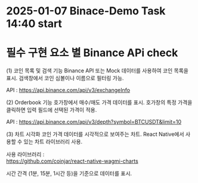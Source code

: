 # 2025-01-07 Binace-Demo Task 14:40 start

# 필수 구현 요소 별 Binance APi check

(1) 코인 목록 및 검색 기능
Binance API 또는 Mock 데이터를 사용하여 코인 목록을 표시.
검색창에서 코인 심볼이나 이름으로 필터링 가능.

API : https://api.binance.com/api/v3/exchangeInfo

(2) Orderbook 기능
호가창에서 매수/매도 가격 데이터를 표시.
호가창의 특정 가격을 클릭하면 입력 필드에 선택된 가격이 적용.

API : https://api.binance.com/api/v3/depth?symbol=BTCUSDT&limit=10

(3) 차트 시각화
코인 가격 데이터를 시각적으로 보여주는 차트.
React Native에서 사용할 수 있는 차트 라이브러리 사용.

사용 라이브러리 :  
https://github.com/coinjar/react-native-wagmi-charts

시간 간격 (1분, 15분, 1시간 등)을 기준으로 데이터를 표시.
